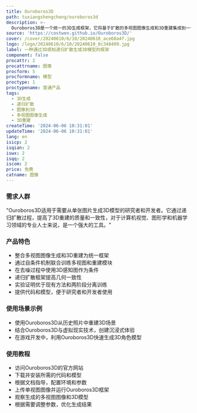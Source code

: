 ```yaml
---
title: Ouroboros3D
path: tuxiangshengcheng/ouroboros3d
description: >-
  Ouroboros3D是一个统一的3D生成框架，它将基于扩散的多视图图像生成和3D重建集成到一个递归扩散过程中。该框架通过自条件机制联合训练这两个模块，使它们能够相互适应，以实现鲁棒的推理。在多视图去噪过程中，多视图扩散模型使用由重建模块在前一时间步渲染的3D感知图作为附加条件。递归扩散框架与3D感知反馈相结合，提高了整个过程的几何一致性。实验表明，Ouroboros3D框架在性能上优于将这两个阶段分开训练的方法，以及在推理阶段将它们结合起来的现有方法。
source: 'https://costwen.github.io/Ouroboros3D/'
cover: /cover/20240610/6/10/20240610_ace68a4f.jpg
logo: /logo/20240610/6/10/20240610_0c348409.jpg
label: 一种通过3D感知递归扩散生成3D模型的框架
component: false
procattr: 2
procattrname: 图像
procform: 5
procformname: 模型
proctype: 1
proctypename: 普通产品
tags:
  - 3D生成
  - 递归扩散
  - 图像到3D
  - 多视图图像生成
  - 3D重建
createTime: '2024-06-06 10:31:01'
updateTime: '2024-06-06 10:31:01'
lang: en
isicp: 2
isqian: 2
iswx: 2
isqq: 2
iscom: 2
price: 免费
catname: 图像
---
```




### 需求人群
"Ouroboros3D适用于需要从单张图片生成3D模型的研究者和开发者。它通过递归扩散过程，提高了3D重建的质量和一致性，对于计算机视觉、图形学和机器学习领域的专业人士来说，是一个强大的工具。"

### 产品特色
* 整合多视图图像生成和3D重建为统一框架
* 通过自条件机制联合训练多视图和重建模块
* 在去噪过程中使用3D感知图作为条件
* 递归扩散框架提高几何一致性
* 实验证明优于现有方法和两阶段分离训练
* 提供代码和模型，便于研究者和开发者使用

### 使用场景示例
* 使用Ouroboros3D从历史照片中重建3D场景
* 结合Ouroboros3D与虚拟现实技术，创建沉浸式体验
* 在游戏开发中，利用Ouroboros3D快速生成3D角色模型

### 使用教程
* 访问Ouroboros3D的官方网站
* 下载并安装所需的代码和模型
* 根据文档指导，配置环境和参数
* 上传单视图图像并运行Ouroboros3D框架
* 观察生成的多视图图像和3D模型
* 根据需要调整参数，优化生成结果

  

